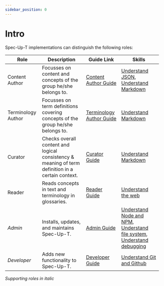 ```yaml
---
sidebar_position: 0
---
```


# Intro

Spec-Up-T implementations can distinguish the following roles:

| Role               | Description                                                                   | Guide Link                                               | Skills |
|--------------------|---------------------------------------------------------------------------------------------------|----------------------------------------------------------|-|
| Content Author     | Focusses on content and concepts of the group he/she belongs to.              | [Content Author Guide](content-authors-guide/introduction.md) |[Understand JSON](technical-skills-needed#3), [Understand Markdown](technical-skills-needed#4) |
| Terminology Author | Focusses on term definitions covering concepts of the group he/she belongs to.| [Terminology Author Guide](terminology-authors-guide/introduction.md) | [Understand Markdown](technical-skills-needed#4) |
| Curator            | Checks overall content and logical consistency & meaning of term definition in a certain context.  | [Curator Guide](curators-guide/introduction.md) | [Understand Markdown](technical-skills-needed#4) |
| Reader             | Reads concepts in text and terminology in glossaries.                         | [Reader Guide](readers-guide/introduction.md)            | [Understand the web](technical-skills-needed#5) |
| _Admin_              | Installs, updates, and maintains Spec-Up-T.                                    | [Admin Guide](admins-guide/introduction.md)                           | [Understand Node and NPM](technical-skills-needed#1), [Understand file system](technical-skills-needed#2), [Understand debugging](technical-skills-needed#7) |
| _Developer_          | Adds new functionality to Spec-Up-T.                                          | [Developer Guide](developers-guide.md)                   | [Understand Git and Github](technical-skills-needed#6) |

_Supporting roles in italic_